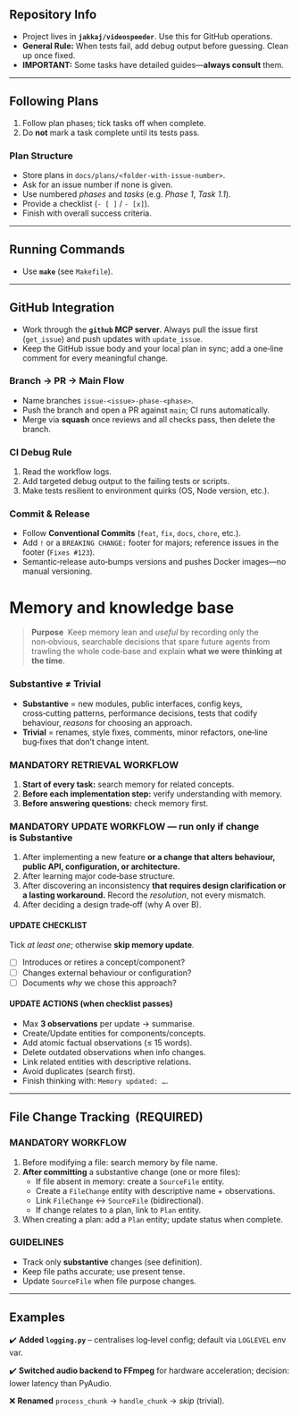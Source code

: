 

## Repository Info
- Project lives in **`jakkaj/videospeeder`**. Use this for GitHub operations.
- **General Rule:** When tests fail, add debug output before guessing. Clean up once fixed.
- **IMPORTANT:** Some tasks have detailed guides—**always consult** them.

---

## Following Plans
1. Follow plan phases; tick tasks off when complete.
2. Do **not** mark a task complete until its tests pass.

### Plan Structure
- Store plans in `docs/plans/<folder‑with‑issue‑number>`.
- Ask for an issue number if none is given.
- Use numbered *phases* and *tasks* (e.g. *Phase 1*, *Task 1.1*).
- Provide a checklist (`- [ ]` / `- [x]`).
- Finish with overall success criteria.

---

## Running Commands
- Use **`make`** (see `Makefile`).

---

## GitHub Integration
- Work through the **`github` MCP server**. Always pull the issue first (`get_issue`) and push updates with `update_issue`.
- Keep the GitHub issue body and your local plan in sync; add a one‑line comment for every meaningful change.

### Branch → PR → Main Flow
- Name branches `issue-<issue>-phase-<phase>`.
- Push the branch and open a PR against `main`; CI runs automatically.
- Merge via **squash** once reviews and all checks pass, then delete the branch.

### CI Debug Rule
1. Read the workflow logs.
2. Add targeted debug output to the failing tests or scripts.
3. Make tests resilient to environment quirks (OS, Node version, etc.).

### Commit & Release
- Follow **Conventional Commits** (`feat`, `fix`, `docs`, `chore`, etc.).
- Add `!` or a `BREAKING CHANGE:` footer for majors; reference issues in the footer (`Fixes #123`).
- Semantic‑release auto‑bumps versions and pushes Docker images—no manual versioning.

# Memory and knowledge base

> **Purpose**  Keep memory lean and *useful* by recording only the non‑obvious, searchable decisions that spare future agents from trawling the whole code‑base and explain **what we were thinking at the time**.

### Substantive ≠ Trivial
- **Substantive** = new modules, public interfaces, config keys, cross‑cutting patterns, performance decisions, tests that codify behaviour, *reasons* for choosing an approach.
- **Trivial** = renames, style fixes, comments, minor refactors, one‑line bug‑fixes that don’t change intent.

### MANDATORY RETRIEVAL WORKFLOW
1. **Start of every task:** search memory for related concepts.
2. **Before each implementation step:** verify understanding with memory.
3. **Before answering questions:** check memory first.

### MANDATORY UPDATE WORKFLOW — **run only if change is Substantive**
1. After implementing a new feature **or a change that alters behaviour, public API, configuration, or architecture.**
2. After learning major code‑base structure.
3. After discovering an inconsistency **that requires design clarification or a lasting workaround.** Record the *resolution*, not every mismatch.
4. After deciding a design trade‑off (why A over B).

#### UPDATE CHECKLIST
Tick *at least one*; otherwise **skip memory update**.
- [ ] Introduces or retires a concept/component?
- [ ] Changes external behaviour or configuration?
- [ ] Documents *why* we chose this approach?

#### UPDATE ACTIONS (when checklist passes)
- Max **3 observations** per update → summarise.
- Create/Update entities for components/concepts.
- Add atomic factual observations (≤ 15 words).
- Delete outdated observations when info changes.
- Link related entities with descriptive relations.
- Avoid duplicates (search first).
- Finish thinking with: `Memory updated: …`.

---

## File Change Tracking  (REQUIRED)

### MANDATORY WORKFLOW
1. Before modifying a file: search memory by file name.
2. **After committing** a substantive change (one or more files):
   - If file absent in memory: create a `SourceFile` entity.
   - Create a `FileChange` entity with descriptive name + observations.
   - Link `FileChange` ↔ `SourceFile` (bidirectional).
   - If change relates to a plan, link to `Plan` entity.
3. When creating a plan: add a `Plan` entity; update status when complete.

### GUIDELINES
- Track only **substantive** changes (see definition).
- Keep file paths accurate; use present tense.
- Update `SourceFile` when file purpose changes.

---

## Examples
✔️ **Added `logging.py`** – centralises log‑level config; default via `LOGLEVEL` env var.

✔️ **Switched audio backend to FFmpeg** for hardware acceleration; decision: lower latency than PyAudio.

❌ **Renamed** `process_chunk` → `handle_chunk` → *skip* (trivial).
